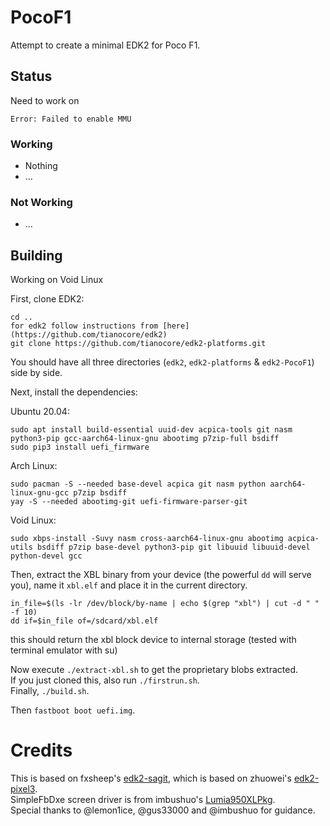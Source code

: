 # PocoF1
Attempt to create a minimal EDK2 for Poco F1.

## Status
Need to work on
```
Error: Failed to enable MMU
```
### Working
* Nothing
* ...

### Not Working
* ...

## Building
Working on Void Linux

First, clone EDK2:
```
cd ..
for edk2 follow instructions from [here](https://github.com/tianocore/edk2)
git clone https://github.com/tianocore/edk2-platforms.git
```

You should have all three directories (`edk2`, `edk2-platforms` & `edk2-PocoF1`) side by side.

Next, install the dependencies:

Ubuntu 20.04:
```
sudo apt install build-essential uuid-dev acpica-tools git nasm python3-pip gcc-aarch64-linux-gnu abootimg p7zip-full bsdiff
sudo pip3 install uefi_firmware
```

Arch Linux:
```
sudo pacman -S --needed base-devel acpica git nasm python aarch64-linux-gnu-gcc p7zip bsdiff
yay -S --needed abootimg-git uefi-firmware-parser-git
```
Void Linux:

```
sudo xbps-install -Suvy nasm cross-aarch64-linux-gnu abootimg acpica-utils bsdiff p7zip base-devel python3-pip git libuuid libuuid-devel python-devel gcc

```

Then, extract the XBL binary from your device (the powerful `dd` will serve you), name it `xbl.elf` and place it in the current directory.

```
in_file=$(ls -lr /dev/block/by-name | echo $(grep "xbl") | cut -d " " -f 10)
dd if=$in_file of=/sdcard/xbl.elf

```
this should return the xbl block device to internal storage
(tested with terminal emulator with su)


Now execute `./extract-xbl.sh` to get the proprietary blobs extracted.  
If you just cloned this, also run `./firstrun.sh`.  
Finally, `./build.sh`.

Then `fastboot boot uefi.img`.

# Credits
This is based on fxsheep's [edk2-sagit](https://github.com/UEFI4Phone/edk2-sagit), which is based on zhuowei's [edk2-pixel3](https://github.com/Pixel3Dev/edk2-pixel3).  
SimpleFbDxe screen driver is from imbushuo's [Lumia950XLPkg](https://github.com/WOA-Project/Lumia950XLPkg).  
Special thanks to @lemon1ice, @gus33000 and @imbushuo for guidance.

